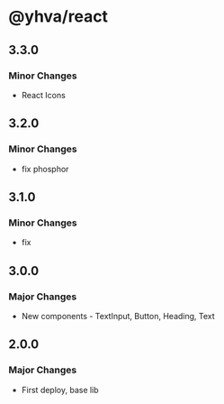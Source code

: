 # @yhva/react

## 3.3.0

### Minor Changes

- React Icons

## 3.2.0

### Minor Changes

- fix phosphor

## 3.1.0

### Minor Changes

- fix

## 3.0.0

### Major Changes

- New components - TextInput, Button, Heading, Text

## 2.0.0

### Major Changes

- First deploy, base lib
